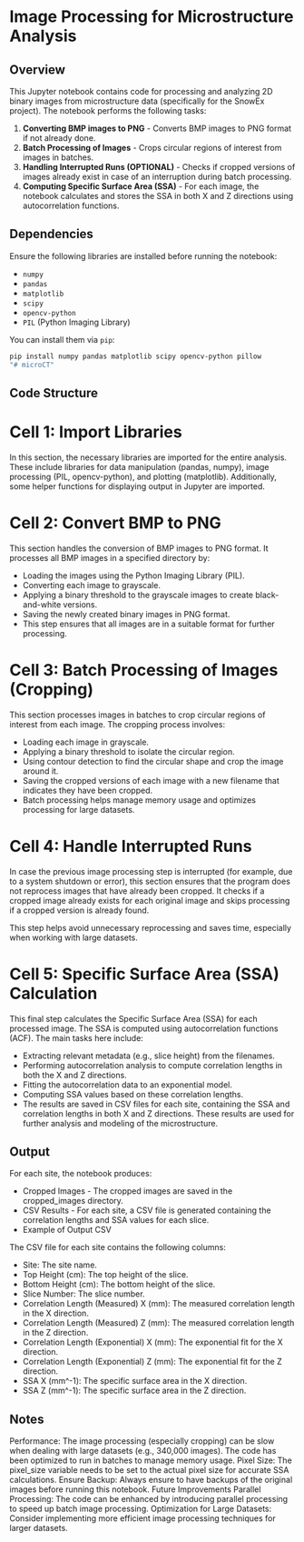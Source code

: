 # Image Processing for Microstructure Analysis

## Overview

This Jupyter notebook contains code for processing and analyzing 2D binary images from microstructure data (specifically for the SnowEx project). The notebook performs the following tasks:

1. **Converting BMP images to PNG** - Converts BMP images to PNG format if not already done.
2. **Batch Processing of Images** - Crops circular regions of interest from images in batches.
3. **Handling Interrupted Runs (OPTIONAL)** - Checks if cropped versions of images already exist in case of an interruption during batch processing.
4. **Computing Specific Surface Area (SSA)** - For each image, the notebook calculates and stores the SSA in both X and Z directions using autocorrelation functions.

## Dependencies

Ensure the following libraries are installed before running the notebook:

- `numpy`
- `pandas`
- `matplotlib`
- `scipy`
- `opencv-python`
- `PIL` (Python Imaging Library)

You can install them via `pip`:

```bash
pip install numpy pandas matplotlib scipy opencv-python pillow
"# microCT"
```

## Code Structure

# Cell 1: Import Libraries
In this section, the necessary libraries are imported for the entire analysis. These include libraries for data manipulation (pandas, numpy), image processing (PIL, opencv-python), and plotting (matplotlib). Additionally, some helper functions for displaying output in Jupyter are imported.

# Cell 2: Convert BMP to PNG
This section handles the conversion of BMP images to PNG format. It processes all BMP images in a specified directory by:

  - Loading the images using the Python Imaging Library (PIL).
  - Converting each image to grayscale.
  - Applying a binary threshold to the grayscale images to create black-and-white versions.
  - Saving the newly created binary images in PNG format.
  - This step ensures that all images are in a suitable format for further processing.

# Cell 3: Batch Processing of Images (Cropping)
This section processes images in batches to crop circular regions of interest from each image. The cropping process involves:

  - Loading each image in grayscale.
  - Applying a binary threshold to isolate the circular region.
  - Using contour detection to find the circular shape and crop the image around it.
  - Saving the cropped versions of each image with a new filename that indicates they have been cropped.
  - Batch processing helps manage memory usage and optimizes processing for large datasets.

# Cell 4: Handle Interrupted Runs
In case the previous image processing step is interrupted (for example, due to a system shutdown or error), this section ensures that the program does not reprocess images that have already been cropped. It checks if a cropped image already exists for each original image and skips processing if a cropped version is already found.

This step helps avoid unnecessary reprocessing and saves time, especially when working with large datasets.

# Cell 5: Specific Surface Area (SSA) Calculation
This final step calculates the Specific Surface Area (SSA) for each processed image. The SSA is computed using autocorrelation functions (ACF). The main tasks here include:

  - Extracting relevant metadata (e.g., slice height) from the filenames.
  - Performing autocorrelation analysis to compute correlation lengths in both the X and Z directions.
  - Fitting the autocorrelation data to an exponential model.
  - Computing SSA values based on these correlation lengths.
  - The results are saved in CSV files for each site, containing the SSA and correlation lengths in both X and Z directions. These results are used for further analysis and modeling of the microstructure.

## Output
For each site, the notebook produces:

  - Cropped Images - The cropped images are saved in the cropped_images directory.
  - CSV Results - For each site, a CSV file is generated containing the correlation lengths and SSA values for each slice.
  - Example of Output CSV

The CSV file for each site contains the following columns:

  - Site: The site name.
  - Top Height (cm): The top height of the slice.
  - Bottom Height (cm): The bottom height of the slice.
  - Slice Number: The slice number.
  - Correlation Length (Measured) X (mm): The measured correlation length in the X direction.
  - Correlation Length (Measured) Z (mm): The measured correlation length in the Z direction.
  - Correlation Length (Exponential) X (mm): The exponential fit for the X direction.
  - Correlation Length (Exponential) Z (mm): The exponential fit for the Z direction.
  - SSA X (mm^-1): The specific surface area in the X direction.
  - SSA Z (mm^-1): The specific surface area in the Z direction.

## Notes
Performance: The image processing (especially cropping) can be slow when dealing with large datasets (e.g., 340,000 images). The code has been optimized to run in batches to manage memory usage.
Pixel Size: The pixel_size variable needs to be set to the actual pixel size for accurate SSA calculations.
Ensure Backup: Always ensure to have backups of the original images before running this notebook.
Future Improvements
Parallel Processing: The code can be enhanced by introducing parallel processing to speed up batch image processing.
Optimization for Large Datasets: Consider implementing more efficient image processing techniques for larger datasets.




